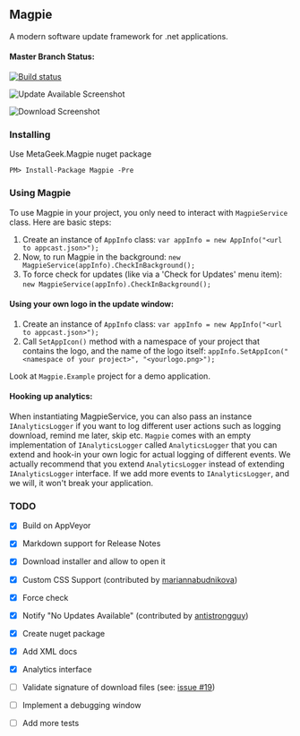 ## Magpie

A modern software update framework for .net applications.

#### Master Branch Status:

[![Build status](https://ci.appveyor.com/api/projects/status/a5t0tq8i5y5q0ixi/branch/master?svg=true)](https://ci.appveyor.com/project/ashokgelal/magpie/branch/master)

![Update Available Screenshot](https://github.com/ashokgelal/Magpie/blob/master/screenshots/lp_screenshot.png)

![Download Screenshot](https://github.com/ashokgelal/Magpie/blob/master/screenshots/lp_download_screenshot.png)

### Installing

Use MetaGeek.Magpie nuget package

`PM> Install-Package Magpie -Pre`

### Using Magpie

To use Magpie in your project, you only need to interact with `MagpieService` class. Here are basic steps:

1. Create an instance of `AppInfo` class:
`var appInfo = new AppInfo("<url to appcast.json>");`
2. Now, to run Magpie in the background:
`new MagpieService(appInfo).CheckInBackground();`
3. To force check for updates (like via a 'Check for Updates' menu item):
`new MagpieService(appInfo).CheckInBackground();`

#### Using your own logo in the update window:

1. Create an instance of `AppInfo` class:
`var appInfo = new AppInfo("<url to appcast.json>");`
2. Call `SetAppIcon()` method with a namespace of your project that contains the logo, and the name of the logo itself:
`appInfo.SetAppIcon("<namespace of your project>", "<yourlogo.png>");`

Look at `Magpie.Example` project for a demo application.

#### Hooking up analytics:
When instantiating MagpieService, you can also pass an instance `IAnalyticsLogger` if you want to log different user actions such as logging download, remind me later, skip etc. `Magpie` comes with an empty implementation of `IAnalyticsLogger` called `AnalyticsLogger` that you can extend and hook-in your own logic for actual logging of different events. We actually recommend that you extend `AnalyticsLogger` instead of extending `IAnalyticsLogger` interface. If we add more events to `IAnalyticsLogger`, and we will, it won't break your application. 
 

### TODO

- [x] Build on AppVeyor
- [x] Markdown support for Release Notes
- [x] Download installer and allow to open it
- [x] Custom CSS Support (contributed by [mariannabudnikova](https://github.com/mariannabudnikova))
- [x] Force check
- [x] Notify "No Updates Available" (contributed by [antistrongguy](https://github.com/antistrongguy))
- [x] Create nuget package
- [x] Add XML docs
- [x] Analytics interface
- [ ] Validate signature of download files (see: [issue #19](https://github.com/ashokgelal/Magpie/issues/19))
- [ ] Implement a debugging window
- [ ] Add more tests

